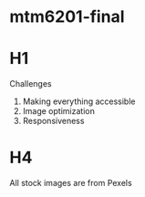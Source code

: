 # mtm6201-final

# H1
Challenges

1. Making everything accessible
2. Image optimization
3. Responsiveness

# H4
All stock images are from Pexels